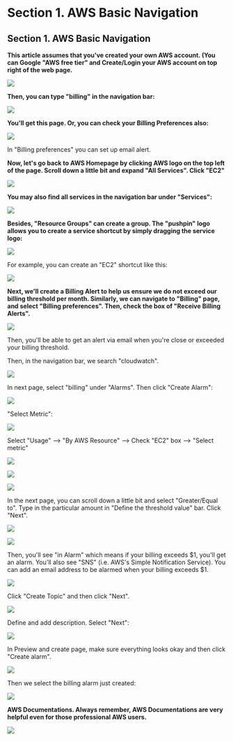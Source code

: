 # Section 1. AWS Basic Navigation

## Section 1. AWS Basic Navigation

**This article assumes that you've created your own AWS account. \(You can Google "AWS free tier" and Create/Login your AWS account on top right of the web page.**

![](../.gitbook/assets/image%20%2854%29.png)

**Then, you can type "billing" in the navigation bar:**

![](../.gitbook/assets/image%20%2833%29.png)

**​You'll get this page. Or, you can check your Billing Preferences also:**

![](../.gitbook/assets/image%20%2816%29.png)

In "Billing preferences" you can set up email alert.

**Now, let's go back to AWS Homepage by clicking AWS logo on the top left of the page. Scroll down a little bit and expand "All Services". Click "EC2"**

![](../.gitbook/assets/image%20%289%29.png)

**You may also find all services in the navigation bar under "Services":**

![](../.gitbook/assets/image%20%2853%29.png)

**Besides, "Resource Groups" can create a group. The "pushpin" logo allows you to create a service shortcut by simply dragging the service logo:**

![](../.gitbook/assets/image%20%2844%29.png)

For example, you can create an "EC2" shortcut like this:

![](../.gitbook/assets/image%20%2851%29.png)

**Next, we'll create a Billing Alert to help us ensure we do not exceed our billing threshold per month. Similarly, we can navigate to "Billing" page, and select "Billing preferences". Then, check the box of "Receive Billing Alerts".**

![](../.gitbook/assets/image%20%2826%29.png)

Then, you'll be able to get an alert via email when you're close or exceeded your billing threshold.

Then, in the navigation bar, we search "cloudwatch".

![](../.gitbook/assets/image%20%2831%29.png)

In next page, select "billing" under "Alarms". Then click "Create Alarm":

![](../.gitbook/assets/image%20%2841%29.png)

"Select Metric":

![](../.gitbook/assets/image%20%2847%29.png)

Select "Usage" --&gt; "By AWS Resource" --&gt; Check "EC2" box --&gt; "Select metric"

![](../.gitbook/assets/image%20%2812%29.png)

![](../.gitbook/assets/image%20%2817%29.png)

![](../.gitbook/assets/image%20%281%29.png)

In the next page, you can scroll down a little bit and select "Greater/Equal to". Type in the particular amount in "Define the threshold value" bar. Click "Next".

![](../.gitbook/assets/image%20%2827%29.png)

![](../.gitbook/assets/image%20%2840%29.png)

Then, you'll see "in Alarm" which means if your billing exceeds $1, you'll get an alarm. You'll also see "SNS" \(i.e. AWS's Simple Notification Service\). You can add an email address to be alarmed when your billing exceeds $1.

![](../.gitbook/assets/image%20%2855%29.png)

Click "Create Topic" and then click "Next".

![](../.gitbook/assets/image%20%2829%29.png)

Define and add description. Select "Next":

![](../.gitbook/assets/image%20%2825%29.png)

In Preview and create page, make sure everything looks okay and then click "Create alarm".

![](../.gitbook/assets/image%20%283%29.png)

Then we select the billing alarm just created:

![](../.gitbook/assets/image%20%2848%29.png)

**AWS Documentations. Always remember, AWS Documentations are very helpful even for those professional AWS users.**

![](../.gitbook/assets/image%20%287%29.png)

